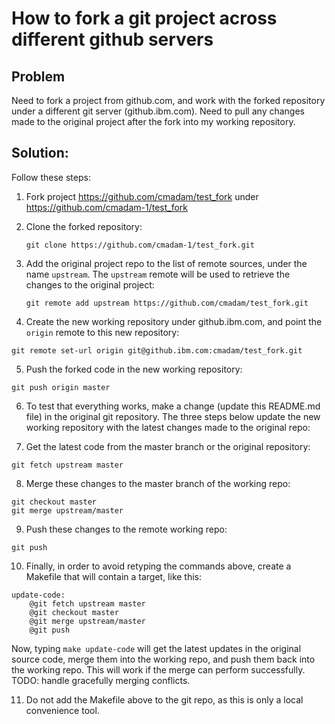 # How to fork a git project across different github servers

## Problem

Need to fork a project from github.com, and work with the forked
repository under a different git server (github.ibm.com).  Need to
pull any changes made to the original project after the fork into my
working repository.

## Solution:

Follow these steps:

1. Fork project https://github.com/cmadam/test_fork under
https://github.com/cmadam-1/test_fork

2. Clone the forked repository:
   ```
   git clone https://github.com/cmadam-1/test_fork.git
   ```

3. Add the original project repo to the list of remote sources, under
the name `upstream`.  The `upstream` remote will be used to retrieve
the changes to the original project:
   ```
   git remote add upstream https://github.com/cmadam/test_fork.git
   ```

4. Create the new working repository under github.ibm.com, and point
the `origin` remote to this new repository:
```
git remote set-url origin git@github.ibm.com:cmadam/test_fork.git
```
5. Push the forked code in the new working repository:
```
git push origin master
```
6. To test that everything works, make a change (update this README.md
file) in the original git repository.  The three steps below update
the new working repository with the latest changes made to the
original repo:

7. Get the latest code from the master branch or the original
repository:
```
git fetch upstream master
```
8. Merge these changes to the master branch of the working repo: 
```
git checkout master
git merge upstream/master
```
9. Push these changes to the remote working repo:
```
git push
```
10. Finally, in order to avoid retyping the commands above, create a
Makefile that will contain a target, like this:
```
update-code:
	@git fetch upstream master
	@git checkout master
	@git merge upstream/master
	@git push
```
Now, typing `make update-code` will get the latest updates in the
original source code, merge them into the working repo, and push them
back into the working repo.  This will work if the merge can perform
successfully.  TODO: handle gracefully merging conflicts.

11. Do not add the Makefile above to the git repo, as this is only a
local convenience tool.

